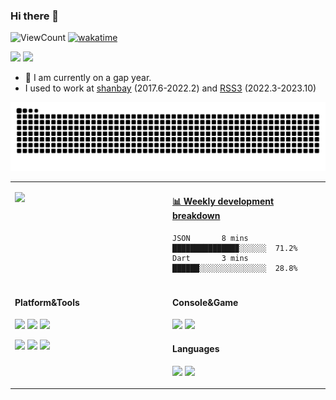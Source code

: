 ### Hi there 👋

![ViewCount](https://views.whatilearened.today/views/github/sljeff/sljeff.svg)
[![wakatime](https://wakatime.com/badge/user/35839813-7912-4d09-bf67-de224ef087a1.svg)](https://wakatime.com/@35839813-7912-4d09-bf67-de224ef087a1)

![](http://www.nyan.cat/cats/dub.gif)
![](http://www.nyan.cat/cats/jazz.gif)

- 🔭 I am currently on a gap year.
- I used to work at [shanbay](https://www.shanbay.com) (2017.6-2022.2) and [RSS3](https://rss3.io/) (2022.3-2023.10)

![github contribution grid snake animation](https://raw.githubusercontent.com/sljeff/sljeff/output/github-contribution-grid-snake.svg)

<table>
<tr>
<td valign="top" width="50%">

![](https://n8n.jeff.wtf/webhook/svg)

</td>
<td valign="top" width="50%">

<!-- waka-box start -->
#### <a href="https://gist.github.com/71273c536e134e0906f5d6a7f47795ca" target="_blank">📊 Weekly development breakdown</a>
```text
JSON       8 mins         ██████████████▉░░░░░░  71.2%
Dart       3 mins         ██████░░░░░░░░░░░░░░░  28.8%
```
<!-- waka-box end -->

</td>
</tr>

<tr>
<td valign="top" width="50%">

#### Platform&Tools

[![](https://img.shields.io/badge/macOS-Monterey-d0d1d4?style=for-the-badge&logo=Apple)](https://www.apple.com/macos/monterey/)
[![](https://img.shields.io/badge/Arch%20Linux-WSL-1793d1?style=for-the-badge&logo=ArchLinux)](https://github.com/yuk7/ArchWSL)
[![](https://img.shields.io/badge/Windows-11-2376bc?style=for-the-badge&logo=windows&logoColor=ffffff)](https://www.microsoft.com/windows/get-windows-11)

[![](https://img.shields.io/badge/-neovim-57A143?style=for-the-badge&logo=neovim&logoColor=ffffff)](https://neovim.io/)
[![](https://img.shields.io/badge/-kubernetes-326CE5?style=for-the-badge&logo=kubernetes&logoColor=ffffff)](https://kubernetes.io/)
[![](https://img.shields.io/badge/-Docker-2496ED?style=for-the-badge&logo=docker&logoColor=ffffff)](https://www.docker.com/)

</td>
<td valign="top" width="50%">

#### Console&Game

[![](https://img.shields.io/badge/-PlayStation%205-eeeeee?style=for-the-badge&logo=playstation5&logoColor=000000)](https://psnine.com/psnid/sljeff)
[![](https://img.shields.io/badge/Steam-171a21?style=for-the-badge&logo=steam&logoColor=ffffff)](https://steamcommunity.com/id/kindjeff)

#### Languages

[![](https://img.shields.io/badge/-python-3776AB?style=for-the-badge&logo=python&logoColor=ffffff)](https://www.python.org/)
[![](https://img.shields.io/badge/-go-00ADD8?style=for-the-badge&logo=go&logoColor=ffffff)](https://golang.org/)

</td>
</tr>
</table>
